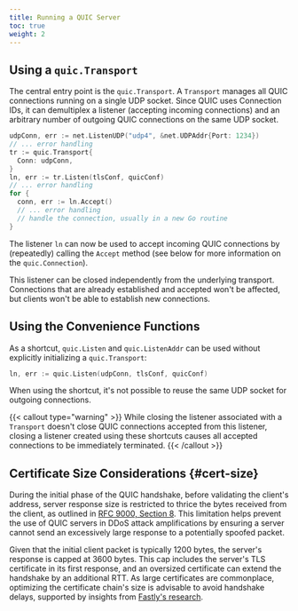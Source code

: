 ```yaml
---
title: Running a QUIC Server
toc: true
weight: 2
---
```


## Using a `quic.Transport`

The central entry point is the `quic.Transport`. A `Transport` manages all QUIC connections running on a single UDP socket. Since QUIC uses Connection IDs, it can demultiplex a listener (accepting incoming connections) and an arbitrary number of outgoing QUIC connections on the same UDP socket.

```go
udpConn, err := net.ListenUDP("udp4", &net.UDPAddr{Port: 1234})
// ... error handling
tr := quic.Transport{
  Conn: udpConn,
}
ln, err := tr.Listen(tlsConf, quicConf)
// ... error handling
for {
  conn, err := ln.Accept()
  // ... error handling
  // handle the connection, usually in a new Go routine
}
```

The listener `ln` can now be used to accept incoming QUIC connections by (repeatedly) calling the `Accept` method (see below for more information on the `quic.Connection`).

This listener can be closed independently from the underlying transport. Connections that are already established and accepted won't be affected, but clients won't be able to establish new connections.


## Using the Convenience Functions

As a shortcut, `quic.Listen` and `quic.ListenAddr` can be used without explicitly initializing a `quic.Transport`:

```go
ln, err := quic.Listen(udpConn, tlsConf, quicConf)
```

When using the shortcut, it's not possible to reuse the same UDP socket for outgoing connections.

{{< callout type="warning" >}}
  While closing the listener associated with a `Transport` doesn't close QUIC connections accepted from this listener, closing a listener created using these shortcuts causes all accepted connections to be immediately terminated.
{{< /callout >}}

## Certificate Size Considerations {#cert-size}

During the initial phase of the QUIC handshake, before validating the client's address, server response size is restricted to thrice the bytes received from the client, as outlined in [RFC 9000, Section 8](https://datatracker.ietf.org/doc/html/rfc9000#name-address-validation). This limitation helps prevent the use of QUIC servers in DDoS attack amplifications by ensuring a server cannot send an excessively large response to a potentially spoofed packet.

Given that the initial client packet is typically 1200 bytes, the server's response is capped at 3600 bytes. This cap includes the server's TLS certificate in its first response, and an oversized certificate can extend the handshake by an additional RTT. As large certificates are commonplace, optimizing the certificate chain's size is advisable to avoid handshake delays, supported by insights from [Fastly's research](https://www.fastly.com/blog/quic-handshake-tls-compression-certificates-extension-study).

